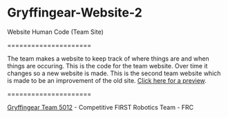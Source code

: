 Gryffingear-Website-2
=====================

Website Human Code (Team Site)

=====================

The team makes a website to keep track of where things are and when things are occuring. This is the code for the team website. Over time it changes so a new website is made. This is the second team website which is made to be an improvement of the old site. [Click here for a preview](http://nats-ohchewy.github.io/Gryffingear-Website-2/).

=====================

[Gryffingear Team 5012](http://www.gryffingear.com/) - Competitive FIRST Robotics Team - FRC